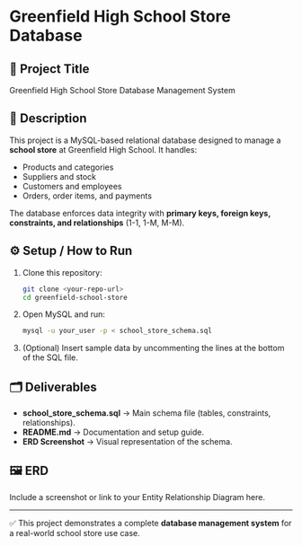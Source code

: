 # Greenfield High School Store Database

## 📌 Project Title

Greenfield High School Store Database Management System

## 📖 Description

This project is a MySQL-based relational database designed to manage a **school store** at Greenfield High School. It handles:

* Products and categories
* Suppliers and stock
* Customers and employees
* Orders, order items, and payments

The database enforces data integrity with **primary keys, foreign keys, constraints, and relationships** (1-1, 1-M, M-M).

## ⚙️ Setup / How to Run

1. Clone this repository:

   ```bash
   git clone <your-repo-url>
   cd greenfield-school-store
   ```
2. Open MySQL and run:

   ```bash
   mysql -u your_user -p < school_store_schema.sql
   ```
3. (Optional) Insert sample data by uncommenting the lines at the bottom of the SQL file.

## 🗂️ Deliverables

* **school\_store\_schema.sql** → Main schema file (tables, constraints, relationships).
* **README.md** → Documentation and setup guide.
* **ERD Screenshot** → Visual representation of the schema.

## 🖼️ ERD

Include a screenshot or link to your Entity Relationship Diagram here.

---

✅ This project demonstrates a complete **database management system** for a real-world school store use case.
